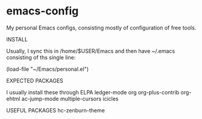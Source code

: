 # emacs-config
My personal Emacs configs, consisting mostly of configuration of free
tools.

INSTALL

Usually, I sync this in /home/$USER/Emacs and then have ~/.emacs
consisting of ths single line:

  (load-file "~/Emacs/personal.el")

EXPECTED PACKAGES

I usually install these through ELPA
 ledger-mode
 org
 org-plus-contrib
 org-ehtml
 ac-jump-mode
 multiple-cursors
 icicles

USEFUL PACKAGES
  hc-zenburn-theme
